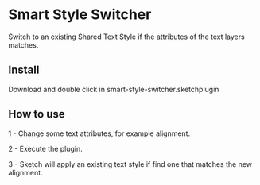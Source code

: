 # Smart Style Switcher
Switch to an existing Shared Text Style if the attributes of the text layers matches.

## Install
Download and double click in smart-style-switcher.sketchplugin

## How to use
1 - Change some text attributes, for example alignment.

2 - Execute the plugin.

3 - Sketch will apply an existing text style if find one that matches the new alignment.
